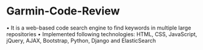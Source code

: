 # Garmin-Code-Review
•	It is a web-based code search engine to find keywords in multiple large repositories
•	Implemented following technologies: HTML, CSS, JavaScript, jQuery, AJAX, Bootstrap, Python, Django and ElasticSearch
